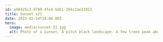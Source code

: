 ```yaml
---
id: a90425c3-9789-4fe4-bdb1-294c2ae31913
title: Sunset v21
date: 2023-02-14T18:04:00Z
hero:
  image: media/sunset-21.jpg
  alt: Photo of a sunset. A pitch black landscape. A few trees peak above the horizon in the far distance. The sky is a smooth cloud-less gradient from grayish blue to shiny orange at the horizon.
---
```

